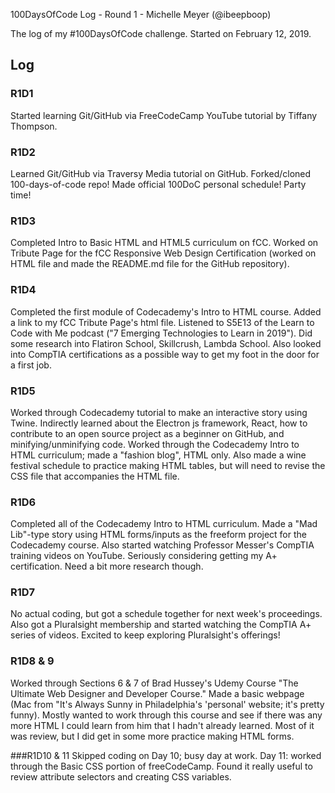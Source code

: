 100DaysOfCode Log - Round 1 - Michelle Meyer (@ibeepboop)

The log of my #100DaysOfCode challenge. Started on February 12, 2019.

## Log

### R1D1
Started learning Git/GitHub via FreeCodeCamp YouTube tutorial by Tiffany Thompson.

### R1D2
Learned Git/GitHub via Traversy Media tutorial on GitHub. Forked/cloned 100-days-of-code repo! Made official 100DoC personal schedule! Party time!

### R1D3
Completed Intro to Basic HTML and HTML5 curriculum on fCC. Worked on Tribute Page for the fCC Responsive Web Design Certification (worked on HTML file and made the README.md file for the GitHub repository).

### R1D4
Completed the first module of Codecademy's Intro to HTML course. Added a link to my fCC Tribute Page's html file. Listened to S5E13 of the Learn to Code with Me podcast ("7 Emerging Technologies to Learn in 2019"). Did some research into Flatiron School, Skillcrush, Lambda School. Also looked into CompTIA certifications as a possible way to get my foot in the door for a first job.

### R1D5
Worked through Codecademy tutorial to make an interactive story using Twine. Indirectly learned about the Electron js framework, React, how to contribute to an open source project as a beginner on GitHub, and minifying/unminifying code. Worked through the Codecademy Intro to HTML curriculum; made a "fashion blog", HTML only. Also made a wine festival schedule to practice making HTML tables, but will need to revise the CSS file that accompanies the HTML file.

### R1D6
Completed all of the Codecademy Intro to HTML curriculum. Made a "Mad Lib"-type story using HTML forms/inputs as the freeform project for the Codecademy course. Also started watching Professor Messer's CompTIA training videos on YouTube. Seriously considering getting my A+ certification. Need a bit more research though.

### R1D7
No actual coding, but got a schedule together for next week's proceedings. Also got a Pluralsight membership and started watching the CompTIA A+ series of videos. Excited to keep exploring Pluralsight's offerings!

### R1D8 & 9
Worked through Sections 6 & 7 of Brad Hussey's Udemy Course "The Ultimate Web Designer and Developer Course." Made a basic webpage (Mac from "It's Always Sunny in Philadelphia's 'personal' website; it's pretty funny). Mostly wanted to work through this course and see if there was any more HTML I could learn from him that I hadn't already learned. Most of it was review, but I did get in some more practice making HTML forms.

###R1D10 & 11
Skipped coding on Day 10; busy day at work. Day 11: worked through the Basic CSS portion of freeCodeCamp. Found it really useful to review attribute selectors and creating CSS variables.